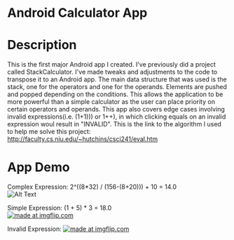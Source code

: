 # Android Calculator App

# Description
This is the first major Android app I created. I've previously did a project called StackCalculator. I've made tweaks and adjustments to the code to transpose it to an Android app. The main data structure that was used is the stack, one for the operators and one for the operands. Elements are pushed and popped depending on the conditions. This allows the application to be more powerful than a simple calculator as the user can place priority on certain operators and operands. This app also covers edge cases involving invalid expressions(i.e. (1+1))) or 1++), in which clicking equals on an invalid expression woul result in "INVALID". This is the link to the algorithm I used to help me solve this project: http://faculty.cs.niu.edu/~hutchins/csci241/eval.htm

# App Demo
Complex Expression: 2^((8*32) / (156-(8+20))) + 10 = 14.0  
![Alt Text](https://media.giphy.com/media/YOdxvZUmNu6Sux1qKj/giphy.gif)  

Simple Expression: (1 + 5) * 3 = 18.0  
<a href="https://imgflip.com/gif/3na63q"><img src="https://i.imgflip.com/3na63q.gif" title="made at imgflip.com"/></a>

Invalid Expression: 
<a href="https://imgflip.com/gif/3na92j"><img src="https://i.imgflip.com/3na92j.gif" title="made at imgflip.com"/></a>

